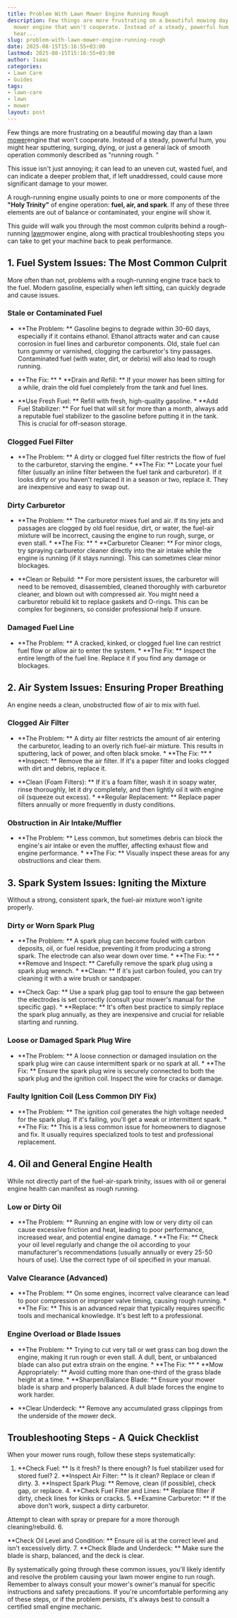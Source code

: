 ```yaml
---
title: Problem With Lawn Mower Engine Running Rough
description: Few things are more frustrating on a beautiful mowing day than a lawn
  mower engine that won't cooperate. Instead of a steady, powerful hum, you might
  hear...
slug: problem-with-lawn-mower-engine-running-rough
date: 2025-08-15T15:16:55+03:00
lastmod: 2025-08-15T15:16:55+03:00
author: Isaac
categories:
- Lawn Care
- Guides
tags:
- lawn-care
- lawn
- mower
layout: post
---
```

Few things are more frustrating on a beautiful mowing day than a lawn [mower](https://pestpolicy.com/lawn-mower-safety-for-your-home/)engine that won't cooperate. Instead of a steady, powerful hum, you might hear sputtering, surging, dying, or just a general lack of smooth operation commonly described as "running rough. "

This issue isn't just annoying; it can lead to an uneven cut, wasted fuel, and can indicate a deeper problem that, if left unaddressed, could cause more significant damage to your mower.

A rough-running engine usually points to one or more components of the **"Holy Trinity"** of engine operation: **fuel, air, and spark**. If any of these three elements are out of balance or contaminated, your engine will show it.

This guide will walk you through the most common culprits behind a rough-running [lawn](https://pestpolicy.com/10-essential-lawn-and-garden-tools-for-fall/)mower engine, along with practical troubleshooting steps you can take to get your machine back to peak performance.

##  1. Fuel System Issues: The Most Common Culprit

More often than not, problems with a rough-running engine trace back to the fuel. Modern gasoline, especially when left sitting, can quickly degrade and cause issues.

###  Stale or Contaminated Fuel

* **The Problem: ** Gasoline begins to degrade within 30-60 days, especially if it contains ethanol. Ethanol attracts water and can cause corrosion in fuel lines and carburetor components. Old, stale fuel can turn gummy or varnished, clogging the carburetor's tiny passages. Contaminated fuel (with water, dirt, or debris) will also lead to rough running.

* **The Fix: ** * **Drain and Refill: ** If your mower has been sitting for a while, drain the old fuel completely from the tank and fuel lines.

* **Use Fresh Fuel: ** Refill with fresh, high-quality gasoline. * **Add Fuel Stabilizer: ** For fuel that will sit for more than a month, always add a reputable fuel stabilizer to the gasoline before putting it in the tank. This is crucial for off-season storage.

###  Clogged Fuel Filter

* **The Problem: ** A dirty or clogged fuel filter restricts the flow of fuel to the carburetor, starving the engine. * **The Fix: ** Locate your fuel filter (usually an inline filter between the fuel tank and carburetor). If it looks dirty or you haven't replaced it in a season or two, replace it. They are inexpensive and easy to swap out.

###  Dirty Carburetor

* **The Problem: ** The carburetor mixes fuel and air. If its tiny jets and passages are clogged by old fuel residue, dirt, or water, the fuel-air mixture will be incorrect, causing the engine to run rough, surge, or even stall. * **The Fix: ** * **Carburetor Cleaner: ** For minor clogs, try spraying carburetor cleaner directly into the air intake while the engine is running (if it stays running). This can sometimes clear minor blockages.

* **Clean or Rebuild: ** For more persistent issues, the carburetor will need to be removed, disassembled, cleaned thoroughly with carburetor cleaner, and blown out with compressed air. You might need a carburetor rebuild kit to replace gaskets and O-rings. This can be complex for beginners, so consider professional help if unsure.

###  Damaged Fuel Line

* **The Problem: ** A cracked, kinked, or clogged fuel line can restrict fuel flow or allow air to enter the system. * **The Fix: ** Inspect the entire length of the fuel line. Replace it if you find any damage or blockages.

##  2. Air System Issues: Ensuring Proper Breathing

An engine needs a clean, unobstructed flow of air to mix with fuel.

###  Clogged Air Filter

* **The Problem: ** A dirty air filter restricts the amount of air entering the carburetor, leading to an overly rich fuel-air mixture. This results in sputtering, lack of power, and often black smoke. * **The Fix: ** * **Inspect: ** Remove the air filter. If it's a paper filter and looks clogged with dirt and debris, replace it.

* **Clean (Foam Filters): ** If it's a foam filter, wash it in soapy water, rinse thoroughly, let it dry completely, and then lightly oil it with engine oil (squeeze out excess). * **Regular Replacement: ** Replace paper filters annually or more frequently in dusty conditions.

###  Obstruction in Air Intake/Muffler

* **The Problem: ** Less common, but sometimes debris can block the engine's air intake or even the muffler, affecting exhaust flow and engine performance. * **The Fix: ** Visually inspect these areas for any obstructions and clear them.

##  3. Spark System Issues: Igniting the Mixture

Without a strong, consistent spark, the fuel-air mixture won't ignite properly.

###  Dirty or Worn Spark Plug

* **The Problem: ** A spark plug can become fouled with carbon deposits, oil, or fuel residue, preventing it from producing a strong spark. The electrode can also wear down over time. * **The Fix: ** * **Remove and Inspect: ** Carefully remove the spark plug using a spark plug wrench. * **Clean: ** If it's just carbon fouled, you can try cleaning it with a wire brush or sandpaper.

* **Check Gap: ** Use a spark plug gap tool to ensure the gap between the electrodes is set correctly (consult your mower's manual for the specific gap). * **Replace: ** It's often best practice to simply replace the spark plug annually, as they are inexpensive and crucial for reliable starting and running.

###  Loose or Damaged Spark Plug Wire

* **The Problem: ** A loose connection or damaged insulation on the spark plug wire can cause intermittent spark or no spark at all. * **The Fix: ** Ensure the spark plug wire is securely connected to both the spark plug and the ignition coil. Inspect the wire for cracks or damage.

###  Faulty Ignition Coil (Less Common DIY Fix)

* **The Problem: ** The ignition coil generates the high voltage needed for the spark plug. If it's failing, you'll get a weak or intermittent spark. * **The Fix: ** This is a less common issue for homeowners to diagnose and fix. It usually requires specialized tools to test and professional replacement.

##  4. Oil and General Engine Health

While not directly part of the fuel-air-spark trinity, issues with oil or general engine health can manifest as rough running.

###  Low or Dirty Oil

* **The Problem: ** Running an engine with low or very dirty oil can cause excessive friction and heat, leading to poor performance, increased wear, and potential engine damage. * **The Fix: ** Check your oil level regularly and change the oil according to your manufacturer's recommendations (usually annually or every 25-50 hours of use). Use the correct type of oil specified in your manual.

###  Valve Clearance (Advanced)

* **The Problem: ** On some engines, incorrect valve clearance can lead to poor compression or improper valve timing, causing rough running. * **The Fix: ** This is an advanced repair that typically requires specific tools and mechanical knowledge. It's best left to a professional.

###  Engine Overload or Blade Issues

* **The Problem: ** Trying to cut very tall or wet grass can bog down the engine, making it run rough or even stall. A dull, bent, or unbalanced blade can also put extra strain on the engine. * **The Fix: ** * **Mow Appropriately: ** Avoid cutting more than one-third of the grass blade height at a time. * **Sharpen/Balance Blade: ** Ensure your mower blade is sharp and properly balanced. A dull blade forces the engine to work harder.

* **Clear Underdeck: ** Remove any accumulated grass clippings from the underside of the mower deck.

##  Troubleshooting Steps - A Quick Checklist

When your mower runs rough, follow these steps systematically:

1. **Check Fuel: ** Is it fresh? Is there enough? Is fuel stabilizer used for stored fuel? 2. **Inspect Air Filter: ** Is it clean? Replace or clean if dirty. 3. **Inspect Spark Plug: ** Remove, clean (if possible), check gap, or replace. 4. **Check Fuel Filter and Lines: ** Replace filter if dirty, check lines for kinks or cracks. 5. **Examine Carburetor: ** If the above don't work, suspect a dirty carburetor.

Attempt to clean with spray or prepare for a more thorough cleaning/rebuild. 6.

**Check Oil Level and Condition: ** Ensure oil is at the correct level and isn't excessively dirty. 7. **Check Blade and Underdeck: ** Make sure the blade is sharp, balanced, and the deck is clear.

By systematically going through these common issues, you'll likely identify and resolve the problem causing your lawn mower engine to run rough. Remember to always consult your mower's owner's manual for specific instructions and safety precautions. If you're uncomfortable performing any of these steps, or if the problem persists, it's always best to consult a certified small engine mechanic.
